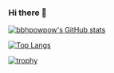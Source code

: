 ### Hi there 👋

<!--
**bbhpowpow/bbhpowpow** is a ✨ _special_ ✨ repository because its `README.md` (this file) appears on your GitHub profile.

Here are some ideas to get you started:

- 🔭 I’m currently working on ...
- 🌱 I’m currently learning ...
- 👯 I’m looking to collaborate on ...
- 🤔 I’m looking for help with ...
- 💬 Ask me about ...
- 📫 How to reach me: ...
- 😄 Pronouns: ...
- ⚡ Fun fact: ...
-->

[![bbhpowpow's GitHub stats](https://github-readme-stats.vercel.app/api?username=bbhpowpow&show_icons=true&count_private=true&theme=tokyonight)](https://github.com/bbhpowpow/bbhpowpow)

[![Top Langs](https://github-readme-stats.vercel.app/api/top-langs/?username=bbhpowpow&layout=compact&theme=tokyonight)](https://github.com/bbhpowpow/bbhpowpow)

[![trophy](https://github-profile-trophy.vercel.app/?username=bbhpowpow&theme=onedark&column=3&margin-w=15&margin-h=15)](https://github.com/bbhpowpow/bbhpowpow)
